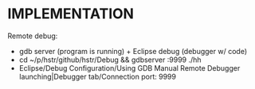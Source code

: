 IMPLEMENTATION
==============

Remote debug:

* gdb server (program is running) + Eclipse debug (debugger w/ code)
* cd ~/p/hstr/github/hstr/Debug && gdbserver :9999 ./hh
* Eclipse/Debug Configuration/Using GDB Manual Remote Debugger launching|Debugger tab/Connection port: 9999 
